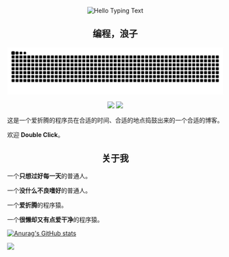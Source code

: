 <!-- Hello Typing Text -->
<p align="center">
    <img
        alt="Hello Typing Text"
        src="https://readme-typing-svg.herokuapp.com?font=Fira+Code&pause=1000&random=false&width=600&lines=Hello+I'm+Eddie.I'm+glad+I+met+you+here!"
    />
</p>

<h2 align='center'>编程，浪子</h2>

<!-- Snake Code Contribution Map -->
<picture>
  <source media="(prefers-color-scheme: dark)" srcset="https://raw.githubusercontent.com/RoyalLiang/RoyalLiang/output/github-contribution-grid-snake-dark.svg">
  <source media="(prefers-color-scheme: light)" srcset="https://raw.githubusercontent.com/RoyalLiang/RoyalLiang/output/github-contribution-grid-snake.svg">
  <img alt="github contribution grid snake animation" src="https://raw.githubusercontent.com/RoyalLiang/RoyalLiang/output/github-contribution-grid-snake.svg">
</picture>

<p align='center'>
<a href="https://github.com/RoyalLiang" target="_blank"><img src="https://img.shields.io/badge/%E4%BD%9C%E8%80%85-%40RoyalLiang-black?style=flat-square&logo=GitHub"></a>
<a href="https://sm.ms/image/mhE7DPsvQocik1n" target="_blank"><img src="https://img.shields.io/badge/%E5%85%AC%E4%BC%97%E5%8F%B7-%40%E6%82%9F%E9%81%93%E7%A8%8B%E5%BA%8F%E5%91%98-black?style=flat-square&logo=WeChat"></a>
</p>
这是一个爱折腾的程序员在合适的时间、合适的地点捣鼓出来的一个合适的博客。

欢迎 **Double Click**。

<h2 align='center'>关于我</h2>

一个**只想过好每一天**的普通人。

一个**没什么不良嗜好**的普通人。

一个**爱折腾**的程序猿。

一个**很懒却又有点爱干净**的程序猿。

[![Anurag's GitHub stats](https://github-readme-stats.vercel.app/api?username=RoyalLiang)](https://github.com/anuraghazra/github-readme-stats)

![](images/saoma.png)
